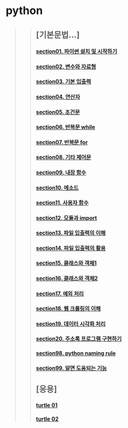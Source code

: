 # python

>> ## [기본문법...]
>> #### [section01. 파이썬 설치 및 시작하기](section01.md)
>> #### [section02. 변수와 자료형](section02.md)
>> #### [section03. 기본 입출력](section03.md)
>> #### [section04. 연산자](section04.md)
>> #### [section05. 조건문](section05.md)
>> #### [section06. 반복문 while](section06.md)
>> #### [section07. 반복문 for](section07.md)
>> #### [section08. 기타 제어문](section08.md)
>> #### [section09. 내장 함수](section09.md)
>> #### [section10. 메소드](section10.md)
>> #### [section11. 사용자 함수](section11.md)
>> #### [section12. 모듈과 import](section12.md)
>> #### [section13. 파일 입출력의 이해](section13.md)
>> #### [section14. 파일 입출력의 활용](section14.md)
>> #### [section15. 클래스와 객체1](section15.md)
>> #### [section16. 클래스와 객체2](section16.md)
>> #### [section17. 예외 처리](section17.md)
>> #### [section18. 웹 크롤링의 이해](section18.md)
>> #### [section19. 데이터 시각화 처리](section19.md)
>> #### [section20. 주소록 프로그램 구현하기](section20.md)
>> #### [section98. python naming rule](section98.md)
>> #### [section99. 알면 도움되는 기능](section99.md)
>> 
>> ## [응용] 
>> #### [turtle 01](turtle01.md)
>> #### [turtle 02](https://github.com/darakoo/pythonstudy/tree/master/turtle_exam)
 
